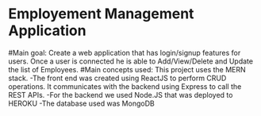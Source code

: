 # Employement Management Application

#Main goal:
Create a web application that has login/signup features for users. Once a user is connected he is able to Add/View/Delete and Update the list of Employees.
#Main concepts used:
This project uses the MERN stack.
-The front end was created using ReactJS to perform CRUD operations. It communicates with the backend using Express to call the REST APIs.
-For the backend we used Node.JS that was deployed to HEROKU
-The database used was MongoDB
